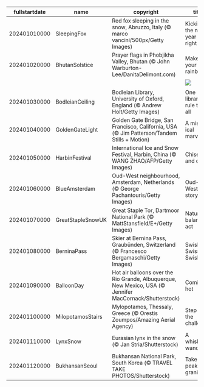 |fullstartdate|name|copyright|title|image|
|--|--|--|--|--|
202401010000|SleepingFox|Red fox sleeping in the snow, Abruzzo, Italy (© marco vancini/500px/Getty Images)|Kicking the new year off right|![](/en-GB/2024/01/202401010000SleepingFox.jpg)|
202401020000|BhutanSolstice|Prayer flags in Phobjikha Valley, Bhutan (© John Warburton-Lee/DanitaDelimont.com)|Make your own rainbow|![](/en-GB/2024/01/202401020000BhutanSolstice.jpg)|
||||![](/en-GB/2024/01/.jpg)|
202401030000|BodleianCeiling|Bodleian Library, University of Oxford, England (© Andrew Holt/Getty Images)|One library to rule them all|![](/en-GB/2024/01/202401030000BodleianCeiling.jpg)|
202401040000|GoldenGateLight|Golden Gate Bridge, San Francisco, California, USA (© Jim Patterson/Tandem Stills + Motion)|A mist-ical marvel|![](/en-GB/2024/01/202401040000GoldenGateLight.jpg)|
202401050000|HarbinFestival|International Ice and Snow Festival, Harbin, China (© WANG ZHAO/AFP/Getty Images)|Chisels and chills|![](/en-GB/2024/01/202401050000HarbinFestival.jpg)|
202401060000|BlueAmsterdam|Oud-West neighbourhood, Amsterdam, Netherlands (© George Pachantouris/Getty Images)|Oud-West side story|![](/en-GB/2024/01/202401060000BlueAmsterdam.jpg)|
202401070000|GreatStapleSnowUK|Great Staple Tor, Dartmoor National Park (© MattStansfield/E+/Getty Images)|Nature's balancing act|![](/en-GB/2024/01/202401070000GreatStapleSnowUK.jpg)|
202401080000|BerninaPass|Skier at Bernina Pass, Graubünden, Switzerland (© Francesco Bergamaschi/Getty Images)|Swish Swiss Swish|![](/en-GB/2024/01/202401080000BerninaPass.jpg)|
202401090000|BalloonDay|Hot air balloons over the Rio Grande, Albuquerque, New Mexico, USA (© Jennifer MacCornack/Shutterstock)|Coming in hot|![](/en-GB/2024/01/202401090000BalloonDay.jpg)|
202401100000|MilopotamosStairs|Mylopotamos, Thessaly, Greece (© Orestis Zoumpos/Amazing Aerial Agency)|Step up to the challenge!|![](/en-GB/2024/01/202401100000MilopotamosStairs.jpg)|
202401110000|LynxSnow|Eurasian lynx in the snow (© Jan Stria/Shutterstock)|A whiskered wanderer|![](/en-GB/2024/01/202401110000LynxSnow.jpg)|
202401120000|BukhansanSeoul|Bukhansan National Park, South Korea (© TRAVEL TAKE PHOTOS/Shutterstock)|Take this peak for granite|![](/en-GB/2024/01/202401120000BukhansanSeoul.jpg)|
